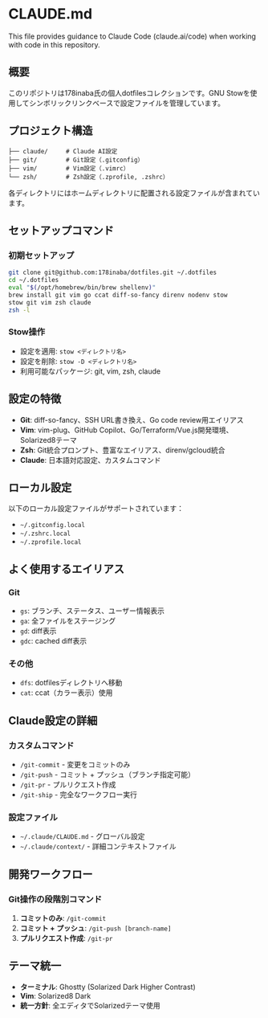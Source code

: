 # CLAUDE.md

This file provides guidance to Claude Code (claude.ai/code) when working with code in this repository.

## 概要

このリポジトリは178inaba氏の個人dotfilesコレクションです。GNU Stowを使用してシンボリックリンクベースで設定ファイルを管理しています。

## プロジェクト構造

```
├── claude/     # Claude AI設定
├── git/        # Git設定（.gitconfig）
├── vim/        # Vim設定（.vimrc）
└── zsh/        # Zsh設定（.zprofile, .zshrc）
```

各ディレクトリにはホームディレクトリに配置される設定ファイルが含まれています。

## セットアップコマンド

### 初期セットアップ
```zsh
git clone git@github.com:178inaba/dotfiles.git ~/.dotfiles
cd ~/.dotfiles
eval "$(/opt/homebrew/bin/brew shellenv)"
brew install git vim go ccat diff-so-fancy direnv nodenv stow
stow git vim zsh claude
zsh -l
```

### Stow操作
- 設定を適用: `stow <ディレクトリ名>`
- 設定を削除: `stow -D <ディレクトリ名>`
- 利用可能なパッケージ: git, vim, zsh, claude

## 設定の特徴

- **Git**: diff-so-fancy、SSH URL書き換え、Go code review用エイリアス
- **Vim**: vim-plug、GitHub Copilot、Go/Terraform/Vue.js開発環境、Solarized8テーマ
- **Zsh**: Git統合プロンプト、豊富なエイリアス、direnv/gcloud統合
- **Claude**: 日本語対応設定、カスタムコマンド

## ローカル設定

以下のローカル設定ファイルがサポートされています：
- `~/.gitconfig.local`
- `~/.zshrc.local`
- `~/.zprofile.local`

## よく使用するエイリアス

### Git
- `gs`: ブランチ、ステータス、ユーザー情報表示
- `ga`: 全ファイルをステージング
- `gd`: diff表示
- `gdc`: cached diff表示

### その他
- `dfs`: dotfilesディレクトリへ移動
- `cat`: ccat（カラー表示）使用

## Claude設定の詳細

### カスタムコマンド
- `/git-commit` - 変更をコミットのみ
- `/git-push` - コミット + プッシュ（ブランチ指定可能）  
- `/git-pr` - プルリクエスト作成
- `/git-ship` - 完全なワークフロー実行

### 設定ファイル
- `~/.claude/CLAUDE.md` - グローバル設定
- `~/.claude/context/` - 詳細コンテキストファイル

## 開発ワークフロー

### Git操作の段階別コマンド
1. **コミットのみ**: `/git-commit`
2. **コミット + プッシュ**: `/git-push [branch-name]`
3. **プルリクエスト作成**: `/git-pr`

## テーマ統一
- **ターミナル**: Ghostty (Solarized Dark Higher Contrast)
- **Vim**: Solarized8 Dark
- **統一方針**: 全エディタでSolarizedテーマ使用
